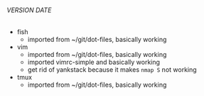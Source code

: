 ###### VERSION DATE
- fish
    - imported from ~/git/dot-files, basically working
- vim
    - imported from ~/git/dot-files, basically working
    - imported vimrc-simple and basically working
    - get rid of yankstack because it makes `nmap S` not working
- tmux
    - imported from ~/git/dot-files, basically working
